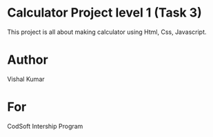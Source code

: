 # Calculator Project level 1 (Task 3)
This project is all about making calculator using Html, Css, Javascript.

# Author
Vishal Kumar

# For
CodSoft Intership Program